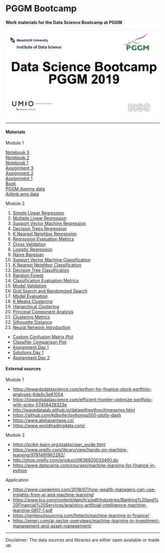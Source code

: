 # PGGM Bootcamp

#### Work materials for the Data Science Bootcamp at PGGM

![](img/bootcamp.png)

---
#### Materials
Module 1

[Notebook 3](http://bit.ly/bootcamp_notebook_3)  
[Notebook 2](http://bit.ly/bootcamp_notebook2)  
[Notebook 1](http://bit.ly/bootcamp_notebook1)  
[Assignment 3](http://bit.ly/bootcamp_ex3)  
[Assignment 2](http://bit.ly/bootcamp_ex2)  
[Assignment 1](http://bit.ly/bootcamp_ex1)  
[Book](http://bit.ly/2RJCXx3)  
[PGGM dummy data](http://bit.ly/PGGM_dataset)  
[Airbnb ams data](http://bit.ly/airbnb_ams_dataset)  

Module 2 

1. [Simple Linear Regression](https://github.com/MaastrichtU-IDS/data-science-bootcamp-pggm/blob/master/module2_notebooks/Supervised%20Regression/parametric/simple-linear-regression/main.ipynb)
2. [Multiple Linear Regression](https://github.com/MaastrichtU-IDS/data-science-bootcamp-pggm/blob/master/module2_notebooks/Supervised%20Regression/parametric/multiple-linear-regression/main.ipynb)
3. [Support Vector Machine Regression](https://github.com/MaastrichtU-IDS/data-science-bootcamp-pggm/blob/master/module2_notebooks/Supervised%20Regression/parametric/support-vector-regression/main.ipynb)
4. [Decision Trees Regression](https://github.com/MaastrichtU-IDS/data-science-bootcamp-pggm/blob/master/module2_notebooks/Supervised%20Regression/non-parametric/decision-tree/main.ipynb)
5. [K Nearest Neighbor Regression](https://github.com/MaastrichtU-IDS/data-science-bootcamp-pggm/blob/master/module2_notebooks/Supervised%20Regression/non-parametric/knn-regression/K%20Nearest%20Neighbors%20with%20Python.ipynb)
6. [Regression Evaluation Metrics](https://github.com/MaastrichtU-IDS/data-science-bootcamp-pggm/blob/master/module2_notebooks/Supervised%20Regression/Evaluation/regression-metrics-sklearn.ipynb)
7. [Cross Validation](https://github.com/MaastrichtU-IDS/data-science-bootcamp-pggm/blob/master/module2_notebooks/Supervised%20Regression/Evaluation/1.%20Cross%20Validation%20and%20its%20types.ipynb)
8. [Logistic Regression](https://github.com/MaastrichtU-IDS/data-science-bootcamp-pggm/blob/master/module2_notebooks/Supervised%20Classification/logistic-regression/Logistic_Regression.ipynb)
9. [Naive Bayesian](https://github.com/MaastrichtU-IDS/data-science-bootcamp-pggm/blob/master/module2_notebooks/Supervised%20Classification/naive-bayes/main.ipynb)
10. [Support Vector Machine Classification](https://github.com/MaastrichtU-IDS/data-science-bootcamp-pggm/blob/master/module2_notebooks/Supervised%20Classification/svm/main.ipynb)
11. [K Nearest Neighbor Classification](https://github.com/MaastrichtU-IDS/data-science-bootcamp-pggm/blob/master/module2_notebooks/Supervised%20Classification/k-nearest-neighbor/main.ipynb)
12. [Decision Tree Classification](https://github.com/MaastrichtU-IDS/data-science-bootcamp-pggm/blob/master/module2_notebooks/Supervised%20Classification/decision-tree/main.ipynb)
13. [Random Forest](https://github.com/MaastrichtU-IDS/data-science-bootcamp-pggm/blob/master/module2_notebooks/Supervised%20Classification/random-forest/main.ipynb)
14. [Classification Evaluation Metrics](https://github.com/MaastrichtU-IDS/data-science-bootcamp-pggm/blob/master/module2_notebooks/Supervised%20Classification/Evaluation/classification-metrics-sklearn.ipynb)
15. [Model Validation](https://github.com/MaastrichtU-IDS/data-science-bootcamp-pggm/blob/master/module2_notebooks/Supervised%20Classification/Evaluation/model_validation.ipynb)
16. [Grid Search and Randomized Search](https://github.com/MaastrichtU-IDS/data-science-bootcamp-pggm/blob/master/module2_notebooks/Supervised%20Classification/Evaluation/Grid%20Search%20and%20Randomized%20Search.ipynb)
17. [Model Evaluation](https://github.com/MaastrichtU-IDS/data-science-bootcamp-pggm/blob/master/module2_notebooks/Supervised%20Classification/Evaluation/model_evaluation.ipynb)
18. [K Means Clustering](https://github.com/MaastrichtU-IDS/data-science-bootcamp-pggm/blob/master/module2_notebooks/Unsupervised/k-means/main.ipynb)
19. [Hierarchical Clustering](https://github.com/MaastrichtU-IDS/data-science-bootcamp-pggm/blob/master/module2_notebooks/Unsupervised/hierarchical-clustering/main.ipynb)
20. [Principal Component Analysis](https://github.com/MaastrichtU-IDS/data-science-bootcamp-pggm/blob/master/module2_notebooks/Unsupervised/kernel-pca/k_pca.ipynb)
21. [Clustering Metrics](https://github.com/MaastrichtU-IDS/data-science-bootcamp-pggm/blob/master/module2_notebooks/Unsupervised/Evaluation/clustering-metrics-sklearn.ipynb)
22. [Silhouette Distance](https://github.com/MaastrichtU-IDS/data-science-bootcamp-pggm/blob/master/module2_notebooks/Unsupervised/Evaluation/Silhoutte%20Distance%20for%20Clustering.ipynb)
23. [Neural Network Introduction](https://github.com/MaastrichtU-IDS/data-science-bootcamp-pggm/blob/master/module2_notebooks/Unsupervised/Intro_to_NN.ipynb)

- [Custom Confusion Matrix Plot](https://github.com/MaastrichtU-IDS/data-science-bootcamp-pggm/blob/master/module2_notebooks/Supervised%20Classification/plot_confusion_matrix.ipynb)
- [Classifier Comparison Plot](https://github.com/MaastrichtU-IDS/data-science-bootcamp-pggm/blob/master/module2_notebooks/Supervised%20Classification/plot_classifier_comparison.ipynb)
- [Assignment Day 1](https://github.com/MaastrichtU-IDS/data-science-bootcamp-pggm/blob/master/module2_notebooks/Assignments/Day1.ipynb)
- [Solutions Day 1](https://github.com/MaastrichtU-IDS/data-science-bootcamp-pggm/blob/master/module2_notebooks/Assignments/Solution1.ipynb)
- [Assignment Day 2](https://github.com/MaastrichtU-IDS/data-science-bootcamp-pggm/blob/master/module2_notebooks/Assignments/Day2.ipynb)




#### External sources
Module 1
- https://towardsdatascience.com/python-for-finance-stock-portfolio-analyses-6da4c3e61054  
- https://towardsdatascience.com/efficient-frontier-optimize-portfolio-with-scipy-57456428323e  
- http://wavedatalab.github.io/datawithpython/timeseries.html  
- https://github.com/kdboller/pythonsp500-plotly-dash  
- https://www.alphavantage.co/  
- https://www.worldtradingdata.com/  

Module 2
- https://scikit-learn.org/stable/user_guide.html
- https://www.oreilly.com/library/view/hands-on-machine-learning/9781491962282/
- http://shop.oreilly.com/product/0636920033400.do
- https://www.datacamp.com/courses/machine-learning-for-finance-in-python

Application
- https://www.capgemini.com/2018/07/how-wealth-managers-can-use-insights-from-ai-and-machine-learning/
- https://www.tcs.com/content/dam/tcs/pdf/Industries/Banking%20and%20Financial%20Services/analytics-artificial-intelligence-machine-learning-0817-1.pdf
- https://igniteoutsourcing.com/fintech/machine-learning-in-finance/
- https://emerj.com/ai-sector-overviews/machine-learning-in-investment-management-and-asset-management/

---

Disclaimer: The data sources and libraries are either open available or made up.
